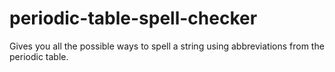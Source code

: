 # periodic-table-spell-checker

Gives you all the possible ways to spell a string using abbreviations from the periodic table.